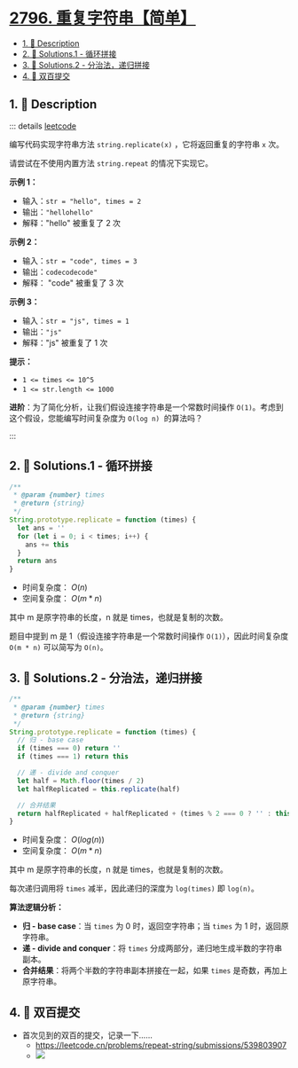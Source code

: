 # [2796. 重复字符串【简单】](https://github.com/Tdahuyou/TNotes.leetcode/tree/main/notes/2796.%20%E9%87%8D%E5%A4%8D%E5%AD%97%E7%AC%A6%E4%B8%B2%E3%80%90%E7%AE%80%E5%8D%95%E3%80%91)

<!-- region:toc -->

- [1. 📝 Description](#1--description)
- [2. 🎯 Solutions.1 - 循环拼接](#2--solutions1---循环拼接)
- [3. 🎯 Solutions.2 - 分治法，递归拼接](#3--solutions2---分治法递归拼接)
- [4. 📒 双百提交](#4--双百提交)

<!-- endregion:toc -->

## 1. 📝 Description

::: details [leetcode](https://leetcode.cn/problems/repeat-string/description/)

编写代码实现字符串方法 `string.replicate(x)` ，它将返回重复的字符串 `x` 次。

请尝试在不使用内置方法 `string.repeat` 的情况下实现它。

**示例 1：**

- 输入：`str = "hello", times = 2`
- 输出：`"hellohello"`
- 解释："hello" 被重复了 2 次

**示例 2：**

- 输入：`str = "code", times = 3`
- 输出：`codecodecode"`
- 解释： "code" 被重复了 3 次

**示例 3：**

- 输入：`str = "js", times = 1`
- 输出：`"js"`
- 解释："js" 被重复了 1 次

**提示：**

- `1 <= times <= 10^5`
- `1 <= str.length <= 1000`

**进阶**：为了简化分析，让我们假设连接字符串是一个常数时间操作 `O(1)`。考虑到这个假设，您能编写时间复杂度为 `O(log n)`  的算法吗？

:::

## 2. 🎯 Solutions.1 - 循环拼接

```javascript
/**
 * @param {number} times
 * @return {string}
 */
String.prototype.replicate = function (times) {
  let ans = ''
  for (let i = 0; i < times; i++) {
    ans += this
  }
  return ans
}
```

- 时间复杂度： $O(n)$
- 空间复杂度： $O(m * n)$

其中 m 是原字符串的长度，n 就是 times，也就是复制的次数。

题目中提到 m 是 1（假设连接字符串是一个常数时间操作 `O(1)`），因此时间复杂度 `O(m * n)` 可以简写为 `O(n)`。

## 3. 🎯 Solutions.2 - 分治法，递归拼接

```javascript
/**
 * @param {number} times
 * @return {string}
 */
String.prototype.replicate = function (times) {
  // 归 - base case
  if (times === 0) return ''
  if (times === 1) return this

  // 递 - divide and conquer
  let half = Math.floor(times / 2)
  let halfReplicated = this.replicate(half)

  // 合并结果
  return halfReplicated + halfReplicated + (times % 2 === 0 ? '' : this)
}
```

- 时间复杂度： $O(log(n))$
- 空间复杂度： $O(m * n)$

其中 m 是原字符串的长度，n 就是 times，也就是复制的次数。

每次递归调用将 `times` 减半，因此递归的深度为 `log(times)` 即 `log(n)`。

**算法逻辑分析：**

- **归 - base case**：当 `times` 为 0 时，返回空字符串；当 `times` 为 1 时，返回原字符串。
- **递 - divide and conquer**：将 `times` 分成两部分，递归地生成半数的字符串副本。
- **合并结果**：将两个半数的字符串副本拼接在一起，如果 `times` 是奇数，再加上原字符串。

## 4. 📒 双百提交

- 首次见到的双百的提交，记录一下……
  - https://leetcode.cn/problems/repeat-string/submissions/539803907
  - ![](https://cdn.jsdelivr.net/gh/tnotesjs/imgs@main/2024-09-26-22-49-34.png)
